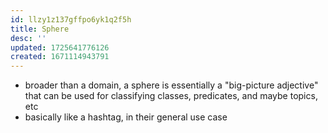 ```yaml
---
id: llzy1z137gffpo6yk1q2f5h
title: Sphere
desc: ''
updated: 1725641776126
created: 1671114943791
---
```


- broader than a domain, a sphere is essentially a "big-picture adjective" that can be used for classifying classes, predicates, and maybe topics, etc
- basically like a hashtag, in their general use case